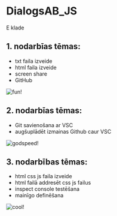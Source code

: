 # DialogsAB_JS
E klade
## 1. nodarbīas tēmas:
  + txt faila izveide
  + html faila izveide
  + screen share
  + GitHub

![fun](https://media1.tenor.com/m/65jRkhUA2MIAAAAd/yaaay-saturday-night-live.gif)!

## 2. nodarbīas tēmas:
  + Git savienošana ar VSC
  + augšuplādēt izmainas Github caur VSC

![godspeed](https://y.yarn.co/170a3192-c70b-4d35-ac4d-b7f97e50d816_text.gif)!


## 3. nodarbības tēmas:
  + html css js faila izveide
  + html failā addresēt css js failus
  + inspect console testēšana
  + mainīgo definēšana

![cool](https://media1.tenor.com/m/sZfq_IIDgbUAAAAC/molly-shannon.gif)!
